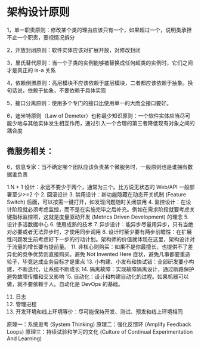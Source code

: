 
# 架构设计原则

1，单一职责原则：修改某个类的理由应该只有一个，如果超过一个，说明类承担不止一个职责，要视情况拆分

2，开放封闭原则：软件实体应该对扩展开放，对修改封闭

3，里氏替代原则：当一个子类的实例能够被替换成任何超类的实例时，它们之间才是真正的 is-a 关系

4，依赖倒置原则：高层模块不应该依赖于底层模块，二者都应该依赖于抽象。换句话说，依赖于抽象，不要依赖于具体实现

5，接口分离原则：使用多个专门的接口比使用单一的大而全接口要好。

6，迪米特原则（Law of Demeter）也称最少知识原则：一个软件实体应当尽可能少地与其他实体发生相互作用，通过引入一个合理的第三者降低现有对象之间的耦合度

## 微服务相关：
6，信息专家：当不确定哪个团队应该负责某个微服务时，一般原则也是谁拥有数据谁负责


1.N + 1 设计：永远不要少于两个，通常为三个。比方说无状态的 Web/API 一般部署至少>=2 个
2. 回滚设计
3. 禁用设计：新功能隐藏在动态开关机制 (Feature Switch) 后面，可以按需一键打开，如发现问题随时关闭禁用
4. 监控设计：在设计阶段就必须考虑监控，而不是在实施完毕之后补充。例如在需求阶段就要考虑关键指标监控项，这就是度量驱动开发 (Metrics Driven Development) 的理念
5. 设计多活数据中心
6. 使用成熟的技术
7. 异步设计：能异步尽量用异步，只有当绝对必要或者无法异步时，才使用同步调用
8. 设计时至少要有两步前瞻性：在扩展性问题发生前考虑好下一步的行动计划。架构师的价值就体现在这里，架构设计对于流量的增长要有提前量。
11. 非核心则购买：如果不是你最擅长，也提供不了差异化的竞争优势则直接购买。避免 Not Invented Here 症状，避免凡事都要重造轮子，毕竟达成业务目标才是重点
13. 小构建、小发布和快试错：全部研发要小构建，不断迭代，让系统不断成长
14. 隔离故障：实现故障隔离设计，通过断路保护避免故障传播和交叉影响
15. 自动化：设计和构建自动化的过程。如果机器可以做，就不要依赖于人。自动化是 DevOps 的基础。


11. 日志
12. 管理进程
10. 开发环境和线上环境等价：尽可能保持开发、测试、预发和线上环境相同

原理一：系统思考 (System Thinking)
原理二：强化反馈环 (Amplify Feedback Loops)
原理三：持续试验和学习的文化 (Culture of Continual Experimentation And Learning)